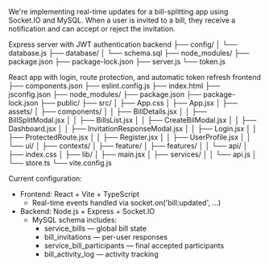 We're implementing real-time updates for a bill-splitting app using Socket.IO and MySQL. When a user is invited to a bill, they receive a notification and can accept or reject the invitation. 

Express server with JWT authentication
backend
├── config/
│   └── database.js
├── database/
│   └── schema.sql
├── node_modules/
├── package.json
├── package-lock.json
├── server.js
└── token.js

React app with login, route protection, and automatic token refresh
frontend
├── components.json
├── eslint.config.js
├── index.html
├── jsconfig.json
├── node_modules/
├── package.json
├── package-lock.json
├── public/
├── src/
│   ├── App.css
│   ├── App.jsx
│   ├── assets/
│   ├── components/
│   │   ├── BillDetails.jsx
│   │   ├── BillSplitModal.jsx
│   │   ├── BillsList.jsx
│   │   ├── CreateBilModal.jsx
│   │   ├── Dashboard.jsx
│   │   ├── InvitationResponseModal.jsx
│   │   ├── Login.jsx
│   │   ├── ProtectedRoute.jsx
│   │   ├── Register.jsx
│   │   ├── UserProfile.jsx
│   │   └── ui/
│   ├── contexts/
│   ├── feature/
│   ├── features/
│   │   └── api/
│   ├── index.css
│   ├── lib/
│   ├── main.jsx
│   ├── services/
│   │   └── api.js
│   └── store.ts
└── vite.config.js


Current configuration:
- Frontend: React + Vite + TypeScript  
  - Real-time events handled via socket.on('bill:updated', ...)
- Backend: Node.js + Express + Socket.IO  
  - MySQL schema includes:  
    - service_bills — global bill state  
    - bill_invitations — per-user responses  
    - service_bill_participants — final accepted participants  
    - bill_activity_log — activity tracking